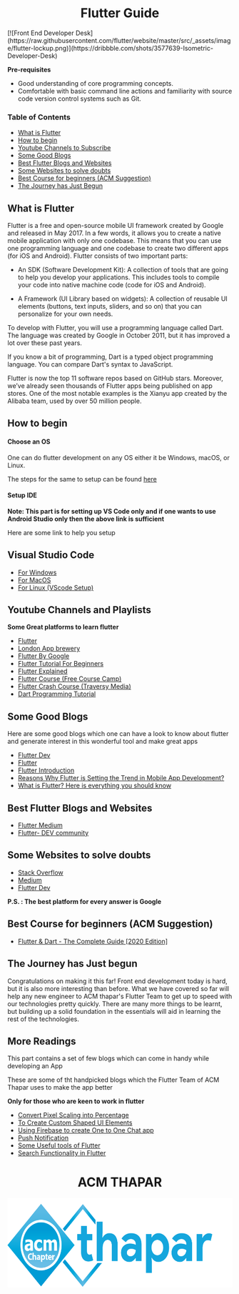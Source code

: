  <div align = "center">
<h1>Flutter Guide</h1>

</div>
[![Front End Developer Desk](https://raw.githubusercontent.com/flutter/website/master/src/_assets/image/flutter-lockup.png)](https://dribbble.com/shots/3577639-Isometric-Developer-Desk)

**Pre-requisites**

- Good understanding of core programming concepts.
- Comfortable with basic command line actions and familiarity with source code version control systems such as Git.

### Table of Contents

- [What is Flutter](#what-is-flutter)
- [How to begin](#how-to-begin)
- [Youtube Channels to Subscribe](#youtube-channels-and-playlists)
- [Some Good Blogs](#some-good-blogs)
- [Best Flutter Blogs and Websites](#best-flutter-blogs-and-websites)
- [Some Websites to solve doubts](#some-websites-to-solve-doubts)
- [Best Course for beginners (ACM Suggestion)](#best-course-for-beginners)
- [The Journey has Just Begun](#the-journey-has-just-begun)

## What is Flutter
 
Flutter is a free and open-source mobile UI framework created by Google and released in May 2017. In a few words, it allows you to create a native mobile application with only one codebase. This means that you can use one programming language and one codebase to create two different apps (for iOS and Android).
Flutter consists of two important parts:

- An SDK (Software Development Kit): A collection of tools that are going to help you develop your applications. This includes tools to compile your code into native machine code (code for iOS and Android).

- A Framework (UI Library based on widgets): A collection of reusable UI elements (buttons, text inputs, sliders, and so on) that you can personalize for your own needs.

To develop with Flutter, you will use a programming language called Dart. The language was created by Google in October 2011, but it has improved a lot over these past years.

If you know a bit of programming, Dart is a typed object programming language. You can compare Dart's syntax to JavaScript.

Flutter is now the top 11 software repos based on GitHub stars. Moreover, we’ve already seen thousands of Flutter apps being published on app stores. One of the most notable examples is the Xianyu app created by the Alibaba team, used by over 50 million people.

## How to begin 

#### Choose an OS

One can do flutter development on any OS either it be Windows, macOS, or Linux.

The steps for the same to setup can be found [here](https://flutter.dev/docs/get-started/install)

#### Setup IDE

**Note: This part is for setting up VS Code only and if one wants to use Android Studio only then the above link is sufficient**

Here are some link to help you setup 

## Visual Studio Code  

- [For Windows](https://www.youtube.com/watch?v=OlswAb-CV8k)
- [For MacOS](https://www.youtube.com/watch?v=U4TJ5ITGe5Y)
- [For Linux (VScode Setup)](https://stackoverflow.com/questions/57693434/how-to-setup-flutter-app-in-vscode-in-ubuntu-and-set-up-emulator)

## Youtube Channels and Playlists

**Some Great platforms to learn flutter**

- [Flutter](https://www.youtube.com/channel/UCwXdFgeE9KYzlDdR7TG9cMw)
- [London App brewery](https://www.youtube.com/channel/UCVD5Vh9LhLBxp3o1vRNyf_w)
- [Flutter By Google](https://www.youtube.com/watch?v=fq4N0hgOWzU&list=PLOU2XLYxmsIJ7dsVN4iRuA7BT8XHzGtCr)
- [Flutter Tutorial For Beginners](https://www.youtube.com/watch?v=1ukSR1GRtMU&list=PL4cUxeGkcC9jLYyp2Aoh6hcWuxFDX6PBJ)
- [Flutter Explained](https://www.youtube.com/user/Lionranger)
- [Flutter Course (Free Course Camp)](https://www.youtube.com/watch?v=pTJJsmejUOQ)
- [Flutter Crash Course (Traversy Media)](https://www.youtube.com/watch?v=1gDhl4leEzA)
- [Dart Programming Tutorial](https://www.youtube.com/watch?v=Ej_Pcr4uC2Q)

## Some Good Blogs

Here are some good blogs which one can have a look to know about flutter and generate interest in this wonderful tool and make great apps

- [Flutter Dev](https://flutter.dev/docs/resources/faq)
- [Flutter](https://medium.com/flutter)
- [Flutter Introduction](https://www.tutorialspoint.com/flutter/flutter_introduction.htm)
- [Reasons Why Flutter is Setting the Trend in Mobile App Development?](https://medium.com/flutter-community/reasons-why-flutter-is-setting-the-trend-in-mobile-app-development-4aa707532fb)
- [What is Flutter? Here is everything you should know](https://medium.com/@concisesoftware/what-is-flutter-here-is-everything-you-should-know-faed3836253f)

## Best Flutter Blogs and Websites

- [Flutter Medium](https://medium.com/flutter)
- [Flutter- DEV community](https://dev.to/t/flutter)

## Some Websites to solve doubts

- [Stack Overflow](https://stackoverflow.com/)
- [Medium](https://medium.com/)
- [Flutter Dev](https://flutter.dev/)

**P.S. : The best platform for every answer is Google**

## Best Course for beginners (ACM Suggestion)

- [Flutter & Dart - The Complete Guide [2020 Edition]](https://www.udemy.com/course/learn-flutter-dart-to-build-ios-android-apps/)

## The Journey has Just begun


Congratulations on making it this far! Front end development today is hard, but it is also more interesting than before. What we have covered so far will help any new engineer to ACM thapar's Flutter Team to get up to speed with our technologies pretty quickly. There are many more things to be learnt, but building up a solid foundation in the essentials will aid in learning the rest of the technologies.

## More Readings

This part contains a set of few blogs which can come in handy while developing an App

These are some of tht handpicked blogs which the Flutter Team of ACM Thapar uses to make the app better

**Only for those who are keen to work in flutter**

 - [Convert Pixel Scaling into Percentage](https://medium.com/flutter-community/flutter-effectively-scale-ui-according-to-different-screen-sizes-2cb7c115ea0a)
 - [To Create Custom Shaped UI Elements](https://medium.com/flutter-community/flutter-custom-clipper-28c6d380fdd6)
 - [Using Firebase to create One to One Chat app](https://medium.com/flutter-community/building-a-chat-app-with-flutter-and-firebase-from-scratch-9eaa7f41782e)
 - [Push Notification](https://medium.com/@duytq94/flutter-chat-app-extended-push-notification-messages-a26c669f4675)
 - [Some Useful tools of Flutter](https://medium.com/@duytq94/flutter-chat-app-extended-push-notification-messages-a26c669f4675)
 - [Search Functionality in Flutter](https://medium.com/flutter-community/search-as-you-type-in-flutter-e042168e6517)



 <div align = "center">

<h1>ACM THAPAR</h1>

<img height=200px src= "https://github.com/ACM-Thapar/CS_COURSE_GUIDE/blob/master/acm%20logo.png">


